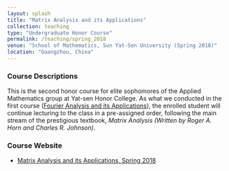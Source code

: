 ```yaml
---
layout: splash
title: "Matrix Analysis and its Applications"
collection: teaching
type: "Undergraduate Honor Course"
permalink: /teaching/spring_2018
venue: "School of Mathematics, Sun Yat-Sen University (Spring 2018)"
location: "Guangzhou, China"
---
```


### Course Descriptions

This is the second honor course for elite sophomores of the Applied Mathematics group at Yat-sen Honor College. As what we conducted in the first course ([Fourier Analysis and its Applications](https://zhangyk8.github.io/teaching/fourier)), the enrolled student will continue lecturing to the class in a pre-assigned order, following the main stream of the prestigious textbook, _Matrix Analysis (Written by Roger A. Horn and Charles R. Johnson)_.

### Course Website

- [Matrix Analysis and its Applications, Spring 2018](https://zhangyk8.github.io/teaching/matrix_analysis)
